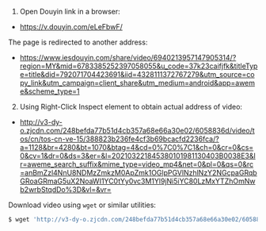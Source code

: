 
1. Open Douyin link in a browser:

- https://v.douyin.com/eLeFbwF/

The page is redirected to another address:

- https://www.iesdouyin.com/share/video/6940213957147905314/?region=MY&mid=6783385252397058055&u_code=37k23caifjfk&titleType=title&did=792071704423691&iid=4328111372767279&utm_source=copy_link&utm_campaign=client_share&utm_medium=android&app=aweme&scheme_type=1

2. Using Right-Click Inspect element to obtain actual address of video:

- http://v3-dy-o.zjcdn.com/248befda77b51d4cb357a68e66a30e02/6058836d/video/tos/cn/tos-cn-ve-15/388823b236fe4cf3b69bcacfd2236fca/?a=1128&br=4280&bt=1070&btag=4&cd=0%7C0%7C1&ch=0&cr=0&cs=0&cv=1&dr=0&ds=3&er=&l=202103221845380101981130403B0038E3&lr=aweme_search_suffix&mime_type=video_mp4&net=0&pl=0&qs=0&rc=anBmZzl4NnU8NDMzZmkzM0ApZmk1OGlpPGVlNzhlNzY2NGcpaGRqbGRoaGRmaG5uX2NoaWI1YC0tYy0vc3M1Yl9jNi5iYC80LzMxYTZhOmNwb2wrbStqdDo%3D&vl=&vr=

Download video using `wget` or similar utilities:

```sh
$ wget 'http://v3-dy-o.zjcdn.com/248befda77b51d4cb357a68e66a30e02/6058836d/video/tos/cn/tos-cn-ve-15/388823b236fe4cf3b69bcacfd2236fca/?a=1128&br=4280&bt=1070&btag=4&cd=0%7C0%7C1&ch=0&cr=0&cs=0&cv=1&dr=0&ds=3&er=&l=202103221845380101981130403B0038E3&lr=aweme_search_suffix&mime_type=video_mp4&net=0&pl=0&qs=0&rc=anBmZzl4NnU8NDMzZmkzM0ApZmk1OGlpPGVlNzhlNzY2NGcpaGRqbGRoaGRmaG5uX2NoaWI1YC0tYy0vc3M1Yl9jNi5iYC80LzMxYTZhOmNwb2wrbStqdDo%3D&vl=&vr=' 
```
